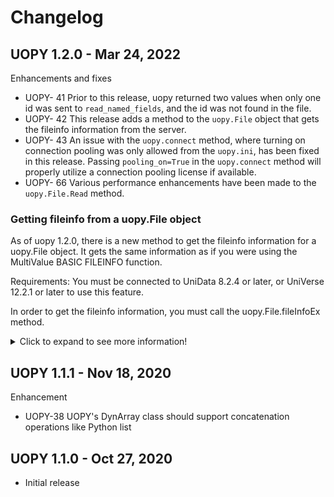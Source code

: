 # Changelog

## UOPY 1.2.0 - Mar 24, 2022

Enhancements and fixes

- UOPY- 41 Prior to this release, uopy returned two values when only one id was sent to `read_named_fields`, and the id was not found in the file.
- UOPY- 42 This release adds a method to the `uopy.File` object that gets the fileinfo information from the server.
- UOPY- 43 An issue with the `uopy.connect` method, where turning on connection pooling was only allowed from the `uopy.ini`, has been fixed in this release. Passing `pooling_on=True` in the `uopy.connect` method will properly utilize a connection pooling license if available.
- UOPY- 66 Various performance enhancements have been made to the `uopy.File.Read` method.

### Getting fileinfo from a uopy.File object

As of uopy 1.2.0, there is a new method to get the fileinfo information for a uopy.File object. 
It gets the same information as if you were using the MultiValue BASIC FILEINFO function.

Requirements: You must be connected to UniData 8.2.4 or later, or UniVerse 12.2.1 or later to use this feature.

In order to get the fileinfo information, you must call the uopy.File.fileInfoEx method.

<details>
<summary>Click to expand to see more information!</summary>

```python
import uopy
help(uopy.File.fileInfoEx)
```
```
Help on function fileInfoEx in module uopy._file:
fileInfoEx(self)
    Get information about the specified file’s configuration, such as the
    specified file’s parameters, its modulus and load, its operating system file name, and its VOC name.
    The information returned depends on the file type and the value of the key. After calling the method fileInfo, 
    you can access these attributes to get their values.
  
    isFileVar: 1 if file.variable is a valid file variable; 0 otherwise.
    vocName: VOC name of the file.
    pathName: Path name of the file.
    type: File type as follows: 1 Static hashed | 3 Dynamic hashed | 4 Type 1 | 5 Sequential | 7 Distributed and Multivolume
    hashAlg: Hashing algorithm: 2 for GENERAL, 3 for SEQ.NUM.
    modulus: Current modulus.
    minModulus: Minimum modulus.
    groupSize: Group size, in 1-KB units.
    largeRecordSize: Large record size.
    mergeLoad: Merge load parameter.
    splitLoad: Split load parameter.
    currentLoad: Current loading of the file (%).
    nodeName: Empty string, if the file resides on the local system, otherwise the name of the node where the file resides.
    isAKFile: 1 if secondary indexes exist on the file; 0 otherwise.
    currentLine: Current line number.
    partNum: For a distributed file, returns list of currently open part numbers.
    fileStatus: For a distributed file, returns list of status codes showing whether the last I/O operation succeeded or failed for each part. 
                A value of –1 indicates the corresponding part file is not open.
    recoveryType: 1 if the file is marked as recoverable, 0 if it is not. Returns an empty string if recoverability is not supported on the 
                  file type (such as type 1 and type 19 files).
    recoveryId: Always returns an empty string.
    isFixedModulus: Always returns 0.
    nlsmap: If NLS is enabled, the file map name, otherwise an empty string. If the map name is the default specified in the uvconfig file, 
            the returned string is the map name followed by the name of the configurable parameter in parentheses.
    encryption: Returns a dynamic array containing the following information:
            ▪ For a file encrypted with the WHOLERECORD option:
            -1@VM<key_id>@VM<algorithm>
            ▪ For a file encrypted at the field level:
            <location>@VM<key_id>@VM
            <algorithm>@VM<field_name>[@FM
            <location>...@VM<field_name>]
            ▪ Returns an empty string if the file is not encrypted.
    repStatus: Return values can be:
            0 – The file is not published, subscribed, or subwriteable.
            1 – The file is being published.
            2 – The file is being subscribed.
            3 – The file is subwriteable.
            Note: If U2 Data Replication is not running, this function
            returns 0 for any file used with this function.

    Args: void
    Returns: void
    Raise:
        UOError

    Examples:
        >>> f = uopy.File('TEST')
        >>> f.fileInfo()
        >>> print(f.vocName)
        >>> print(f.pathName)
        >>> print(f.groupSize)
```

### Checking Requirements

If you plan on using the new uopy.File.fileInfoEx method in your code, it is recommended that you check the version of uopy on the client, 
and the version of U2 on the server you are connecting to.
 
### On the Pyton client

One way to check that the correct version of uopy is installed on the client is using the pkg_resources module.

Note that there are other ways to get this information, but these have Python version requirements.

```python
import uopy
import pkg_resources 
pkg_resources.get_distribution("uopy").version
'1.2.0'
```
  
### Server-side requirements
  
In order to get the fileInfo information using the uopy.File.fileInfoEx method, you must be connected to UniData 8.2.4 or UniVerse 12.2.1.

If you are on a prior release, the method will raise an uopy.UOError exception: For example:

Error [30096] : Unsupported Server Operation. This operation is not supported at this release of the server. : fileInfoEx is not supported 
on versions prior to UniData 8.2.4 or prior to UniVerse 12.2.1.

</details>

## UOPY 1.1.1 - Nov 18, 2020

Enhancement

- UOPY-38 UOPY's DynArray class should support concatenation operations like Python list

## UOPY 1.1.0 - Oct 27, 2020

- Initial release
